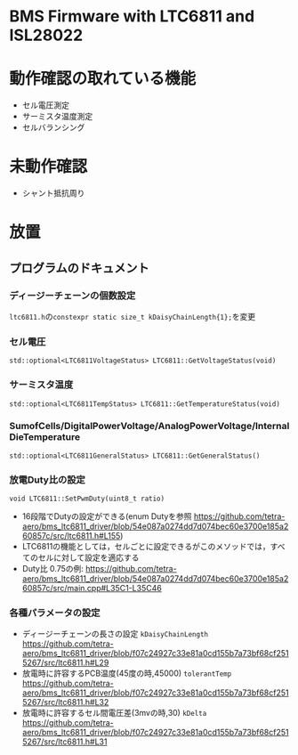 # BMS Firmware with LTC6811 and ISL28022

# 動作確認の取れている機能
- セル電圧測定
- サーミスタ温度測定
- セルバランシング

# 未動作確認
- シャント抵抗周り

# 放置

## プログラムのドキュメント

### ディージーチェーンの個数設定　
`ltc6811.h`の`constexpr static size_t kDaisyChainLength{1};`を変更
### セル電圧
`std::optional<LTC6811VoltageStatus> LTC6811::GetVoltageStatus(void)`
### サーミスタ温度
`std::optional<LTC6811TempStatus> LTC6811::GetTemperatureStatus(void)`
### SumofCells/DigitalPowerVoltage/AnalogPowerVoltage/InternalDieTemperature
`std::optional<LTC6811GeneralStatus> LTC6811::GetGeneralStatus()`
### 放電Duty比の設定
`void LTC6811::SetPwmDuty(uint8_t ratio)`
- 16段階でDutyの設定ができる(enum Dutyを参照 https://github.com/tetra-aero/bms_ltc6811_driver/blob/54e087a0274dd7d074bec60e3700e185a260857c/src/ltc6811.h#L155)
- LTC6811の機能としては，セルごとに設定できるがこのメソッドでは，すべてのセルに対して設定を適応する
- Duty比 0.75の例: https://github.com/tetra-aero/bms_ltc6811_driver/blob/54e087a0274dd7d074bec60e3700e185a260857c/src/main.cpp#L35C1-L35C46
### 各種パラメータの設定
- ディージーチェーンの長さの設定 `kDaisyChainLength` https://github.com/tetra-aero/bms_ltc6811_driver/blob/f07c24927c33e81a0cd155b7a73bf68cf2515267/src/ltc6811.h#L29
- 放電時に許容するPCB温度(45度の時,45000) `tolerantTemp` https://github.com/tetra-aero/bms_ltc6811_driver/blob/f07c24927c33e81a0cd155b7a73bf68cf2515267/src/ltc6811.h#L32
- 放電時に許容するセル間電圧差(3mvの時,30) `kDelta` https://github.com/tetra-aero/bms_ltc6811_driver/blob/f07c24927c33e81a0cd155b7a73bf68cf2515267/src/ltc6811.h#L31